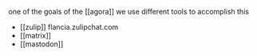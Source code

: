 one of the goals of the [[agora]] we use different tools to accomplish this

- [[zulip]] flancia.zulipchat.com
- [[matrix]]
- [[mastodon]]